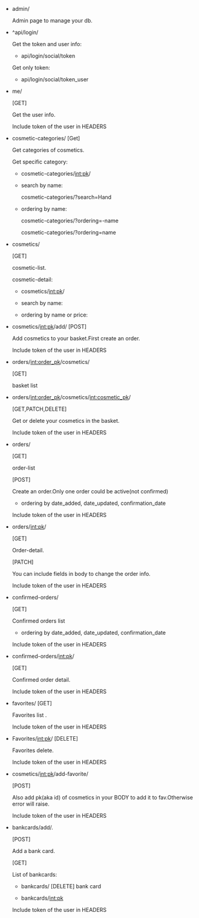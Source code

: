 * admin/
  
  Admin page to manage your db.
* ^api/login/
  
  Get the token and user info:
  - api/login/social/token
  
  Get only token:
  - api/login/social/token_user
* me/

  [GET]
  
  Get the user info.
  
  Include token of the user in HEADERS
* cosmetic-categories/
  [Get]
  
  Get categories of cosmetics.
  
  Get specific category:
  
  - cosmetic-categories/<int:pk>/
  - search by name:
  
    cosmetic-categories/?search=Hand
  - ordering by name:
  
    cosmetic-categories/?ordering=-name
    
    cosmetic-categories/?ordering=name
* cosmetics/

  [GET]
  
  cosmetic-list.
  
  cosmetic-detail:
  
    - cosmetics/<int:pk>/
    
  - search by name:
  - ordering by name or price:
* cosmetics/<int:pk>/add/
  [POST]
  
  Add cosmetics to your basket.First create an order.
  
  Include token of the user in HEADERS
  
* orders/<int:order_pk>/cosmetics/

  [GET]
  
  basket list
* orders/<int:order_pk>/cosmetics/<int:cosmetic_pk>/

  [GET,PATCH,DELETE]
  
  Get or delete your cosmetics in the basket.
  
  Include token of the user in HEADERS
* orders/

  [GET]
  
  order-list
  
  [POST]
  
  Create an order.Only one order could be active(not confirmed)
  
  - ordering by date_added, date_updated, confirmation_date
  
  Include token of the user in HEADERS
* orders/<int:pk>/

  [GET]
  
  Order-detail.
  
  [PATCH]
  
  You can include fields in body to change the order info.
  
  Include token of the user in HEADERS
* confirmed-orders/

  [GET]
  
  Confirmed orders list
  
  - ordering by date_added, date_updated, confirmation_date
  
  Include token of the user in HEADERS
* confirmed-orders/<int:pk>/

  [GET]
  
  Confirmed order detail.
  
  Include token of the user in HEADERS
  
* favorites/
  [GET]
  
  Favorites list .
  
  Include token of the user in HEADERS
  
* Favorites/<int:pk>/
  [DELETE]
  
  Favorites delete.
  
  Include token of the user in HEADERS
  
* cosmetics/<int:pk>/add-favorite/

  [POST]
  
  Also add pk(aka id) of cosmetics in your BODY to add it to fav.Otherwise error will raise.
  
  Include token of the user in HEADERS
  
* bankcards/add/.

  [POST]
  
  Add a bank card.
  
  [GET]
  
  List of bankcards:
  
  - bankcards/
  [DELETE] bank card
  
  - bankcards/<int:pk>
  
  Include token of the user in HEADERS
